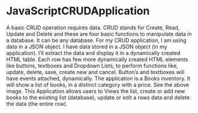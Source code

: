 # JavaScriptCRUDApplication
A basic CRUD operation requires data. CRUD stands for Create, Read, Update and Delete and these are four basic functions to manipulate data in a database. It can be any database. For my CRUD application, I am using data in a JSON object.
 I have data stored in a JSON object (in my application). I’ll extract the data and display it in a dynamically created HTML table.
 Each row has few more dynamically created HTML elements like buttons, textboxes and Dropdown Lists, to perform functions like, update, delete, save, create new and cancel.
 Button’s and textboxes will have events attached, dynamically.
 The application is a Books inventory. It will show a list of books, in a distinct category with a price. See the above image. This Application allows users to Views the list, create or add new books to the existing list (database), update or edit a rows data and delete the data (the entire row).
